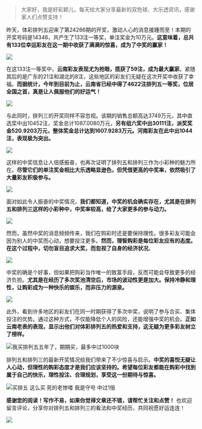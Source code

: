 > 大家好，我是好彩颖儿，每天给大家分享最新的双色球、大乐透资讯，感谢家人们点赞支持！



昨天，体彩排列五迎来了第24266期的开奖，激动人心的消息接踵而至！本期的开奖号码是14346，共产生了133注一等奖，单注奖金为10万元。**这意味着，总共有133位幸运彩友在这一期中收获了满满的惊喜，成为了中奖的赢家！**


![](https://cdn.jsdelivr.net/gh/wangwenjie1314/PicCDN/2024-10-7/1728287730515-image.png)


在这133注一等奖中，**云南彩友表现尤为抢眼，揽获了59注，成为最大赢家**。紧随其后的是广东的21注和湖北的8注，这些地区的彩友们无疑在这次开奖中收获了幸福。**而据统计，今年到目前为止，云南省已经中得了4622注排列五一等奖，位居全国之首，真是让人佩服他们的好运气！**


![](https://cdn.jsdelivr.net/gh/wangwenjie1314/PicCDN/2024-10-7/1728287931045-image.png)



与此同时，排列三的开奖同样不容忽视。该期的销售总额高达3749万元，其中直选奖中出10452注，奖金总计1087.0080万元，**另有组六奖中出30111注，派奖奖金520.9203万元，整体奖金总计达到1607.9283万元。河南彩友在此中出1044注，表现极为突出。**

![](https://cdn.jsdelivr.net/gh/wangwenjie1314/PicCDN/2024-10-7/1728287707931-image.png)

这样的中奖信息让人倍感振奋，也再次证明了排列五和排列三作为小彩种的魅力所在。**尽管它们的单注奖金相比大乐透略显逊色，但凭借更高的中奖率，依然吸引了大量彩友积极参与。**


![](https://cdn.jsdelivr.net/gh/wangwenjie1314/PicCDN/2024-10-7/1728287782082-image.png)



面对如此令人振奋的中奖情况，**我们都知道，中奖的机会确实存在，尤其是在排列五和排列三这样的小彩种中，中奖率较高，给了大家更多的参与动力。**


![](https://cdn.jsdelivr.net/gh/wangwenjie1314/PicCDN/2024-10-7/1728287893364-image.png)


然而，虽然中奖的消息频频传来，我们在购彩时还是要保持理性。很多彩友可能会因为别人的中奖而心动，想要投注更多。**然而，理智购彩是每位彩友应有的态度。在这个过程中，切勿盲目追求大奖，而忽视了自身的经济状况**。


![](https://cdn.jsdelivr.net/gh/wangwenjie1314/PicCDN/2024-10-7/1728287987858-image.png)


中奖的确是个好事，但如果把购彩当作唯一的致富手段，反而可能会导致更多的经济负担。**尤其是在经历了多次奖池清空后，市场的波动性更是加大。保持冷静和理性，让购彩成为一种快乐的娱乐，而非压力的源泉。**


![](https://cdn.jsdelivr.net/gh/wangwenjie1314/PicCDN/2024-10-7/1728288048720-image.png)


此外，看到许多地区的彩友们在同一时期获得了多次中奖，说明了参与合买、集体投注的优势。通过这种方式，不仅能降低个人的风险，还能增强中奖的机会。**正如云南老表的表现，显示出他们对体彩排列五的热爱和支持，这无疑为更多彩友树立了榜样。**


![我买排列五五年了，期期买，最多中过1000块](https://cdn.jsdelivr.net/gh/wangwenjie1314/PicCDN/2024-10-7/1728288093557-image.png)


排列五和排列三的最新开奖情况给我们带来了不少惊喜与启示。**中奖的喜悦无疑让人心动，但理性的购彩态度才是我们应该坚持的。希望每位彩友都能在购彩中找到属于自己的快乐，理性投注、合理规划，享受这一份期待与惊喜。**


![买排五 这么买 死的老惨喽  我是守号 中过1倍 ](https://cdn.jsdelivr.net/gh/wangwenjie1314/PicCDN/2024-10-7/1728288139187-image.png)


**感谢您的阅读！写作不易，如果你觉得文章还不错，请帮忙关注和点赞！** 也欢迎留言评论，分享你对排列五和排列三的看法和中奖经历，共同祝愿好运连连！


![](https://cdn.jsdelivr.net/gh/wangwenjie1314/PicCDN/2024-10-7/1728288173820-image.png)
